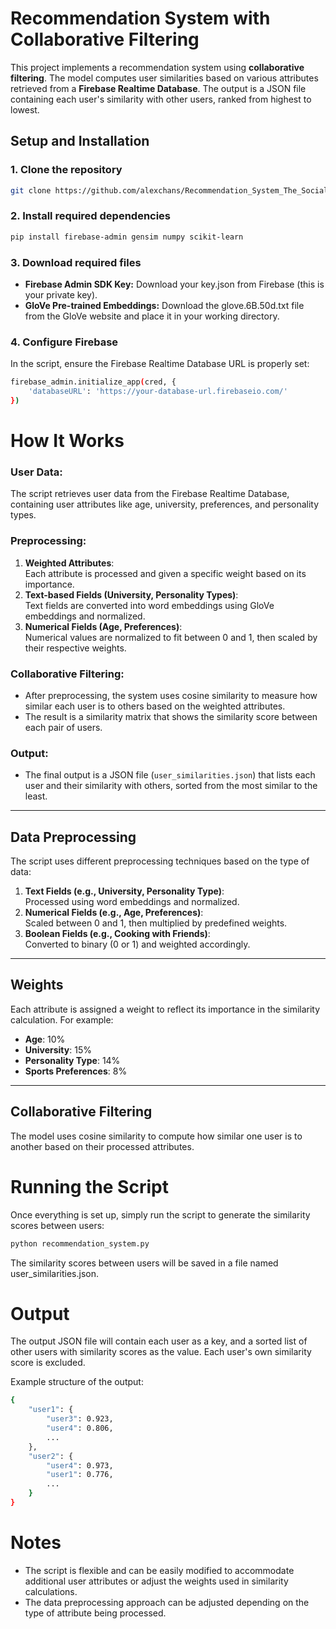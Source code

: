 # Recommendation System with Collaborative Filtering

This project implements a recommendation system using **collaborative filtering**. The model computes user similarities based on various attributes retrieved from a **Firebase Realtime Database**. The output is a JSON file containing each user's similarity with other users, ranked from highest to lowest.

## Setup and Installation

### 1. Clone the repository

```bash
git clone https://github.com/alexchans/Recommendation_System_The_Social_Panacea.git
```

### 2. Install required dependencies

```bash
pip install firebase-admin gensim numpy scikit-learn
```

### 3. Download required files

- **Firebase Admin SDK Key:** Download your key.json from Firebase (this is your private key).
- **GloVe Pre-trained Embeddings:** Download the glove.6B.50d.txt file from the GloVe website and place it in your working directory.

### 4. Configure Firebase

In the script, ensure the Firebase Realtime Database URL is properly set:

```bash
firebase_admin.initialize_app(cred, {
    'databaseURL': 'https://your-database-url.firebaseio.com/'
})

```

# How It Works

### User Data:

The script retrieves user data from the Firebase Realtime Database, containing user attributes like age, university, preferences, and personality types.

### Preprocessing:

1. **Weighted Attributes**:  
   Each attribute is processed and given a specific weight based on its importance.
2. **Text-based Fields (University, Personality Types)**:  
   Text fields are converted into word embeddings using GloVe embeddings and normalized.
3. **Numerical Fields (Age, Preferences)**:  
   Numerical values are normalized to fit between 0 and 1, then scaled by their respective weights.

### Collaborative Filtering:

- After preprocessing, the system uses cosine similarity to measure how similar each user is to others based on the weighted attributes.
- The result is a similarity matrix that shows the similarity score between each pair of users.

### Output:

- The final output is a JSON file (`user_similarities.json`) that lists each user and their similarity with others, sorted from the most similar to the least.

---

## Data Preprocessing

The script uses different preprocessing techniques based on the type of data:

1. **Text Fields (e.g., University, Personality Type)**:  
   Processed using word embeddings and normalized.
2. **Numerical Fields (e.g., Age, Preferences)**:  
   Scaled between 0 and 1, then multiplied by predefined weights.
3. **Boolean Fields (e.g., Cooking with Friends)**:  
   Converted to binary (0 or 1) and weighted accordingly.

---

## Weights

Each attribute is assigned a weight to reflect its importance in the similarity calculation. For example:

- **Age**: 10%
- **University**: 15%
- **Personality Type**: 14%
- **Sports Preferences**: 8%

---

## Collaborative Filtering

The model uses cosine similarity to compute how similar one user is to another based on their processed attributes.

# Running the Script

Once everything is set up, simply run the script to generate the similarity scores between users:

```bash
python recommendation_system.py
```

The similarity scores between users will be saved in a file named user_similarities.json.

# Output

The output JSON file will contain each user as a key, and a sorted list of other users with similarity scores as the value. Each user's own similarity score is excluded.

Example structure of the output:

```bash
{
    "user1": {
        "user3": 0.923,
        "user4": 0.806,
        ...
    },
    "user2": {
        "user4": 0.973,
        "user1": 0.776,
        ...
    }
}

```

# Notes

- The script is flexible and can be easily modified to accommodate additional user attributes or adjust the weights used in similarity calculations.
- The data preprocessing approach can be adjusted depending on the type of attribute being processed.

